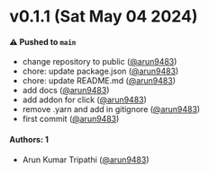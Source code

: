 # v0.1.1 (Sat May 04 2024)

#### ⚠️ Pushed to `main`

- change repository to public ([@arun9483](https://github.com/arun9483))
- chore: update package.json ([@arun9483](https://github.com/arun9483))
- chore: update README.md ([@arun9483](https://github.com/arun9483))
- add docs ([@arun9483](https://github.com/arun9483))
- add addon for click ([@arun9483](https://github.com/arun9483))
- remove .yarn and add in gitignore ([@arun9483](https://github.com/arun9483))
- first commit ([@arun9483](https://github.com/arun9483))

#### Authors: 1

- Arun Kumar Tripathi ([@arun9483](https://github.com/arun9483))
